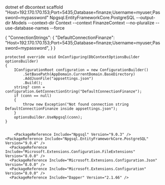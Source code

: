 ﻿
dotnet ef dbcontext scaffold "Host=192.170.170.153;Port=5435;Database=finanze;Username=myuser;Password=mypassword" Npgsql.EntityFrameworkCore.PostgreSQL --output-dir Models --context-dir Context --context FinanzeContext --no-pluralize --use-database-names  --force

{
  "ConnectionStrings": {
    "DefaultConnectionFinanze":  "Host=192.170.170.153;Port=5435;Database=finanze;Username=myuser;Password=mypassword",
  }
}




    protected override void OnConfiguring(DbContextOptionsBuilder optionsBuilder)
    {
        IConfigurationRoot configuration = new ConfigurationBuilder()
            .SetBasePath(AppDomain.CurrentDomain.BaseDirectory)
            .AddJsonFile("appsettings.json")
            .Build();
        string? conn = configuration.GetConnectionString("DefaultConnectionFinanze");
        if (conn == null)
        {
            throw new Exception("Not found connection string DefaultConnectionFinanze inside appsettings.json");
        }
        optionsBuilder.UseNpgsql(conn);
    }


        <PackageReference Include="Npgsql" Version="9.0.3" />
    <PackageReference Include="Npgsql.EntityFrameworkCore.PostgreSQL" Version="9.0.4" />
	  <PackageReference Include="Microsoft.Extensions.Configuration.FileExtensions" Version="8.0.0" />
	  <PackageReference Include="Microsoft.Extensions.Configuration.Json" Version="8.0.0" />
	  <PackageReference Include="Microsoft.Extensions.Configuration" Version="8.0.0" />
	  <PackageReference Include="Dapper" Version="2.1.66" />